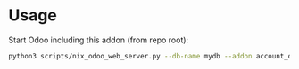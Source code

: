 # Usage

Start Odoo including this addon (from repo root):

```bash
python3 scripts/nix_odoo_web_server.py --db-name mydb --addon account_dms_field
```
